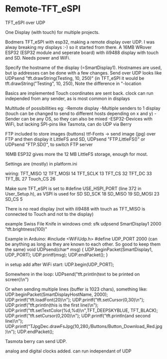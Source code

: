 # Remote-TFT_eSPI
TFT_eSPI over UDP

One Display (with touch) for multiple projects.

Bodmers TFT_eSPI with esp32, making a remote display over UDP.
I was alway breaking my displays :-) so it started from there.
A 16MB WRover ESP32 (ESP32 module and seperate board) with ili9488 display with touch and SD.
Needs power and WiFi.

Specify the hostname of the display (=SmartDisplay1). Hostnames are used, but ip addresses can be done with a few changes.
Send over UDP looks like UDPsend "tft.drawString(Testing, 10, 250)" (in TFT_eSPI it would be tft.drawString("Testing", 10, 250), Note the difference in "-location

Basics are implemented
Touch coordinates are sent back.
clock can run independed from any sender, as is most common in displays

Multitude of possibillities eg:
-Remote display
-Multiple senders to 1 display (touch can be changed to send to different hosts depending on x and y)
-Sender can be any OS, so they can also be mixed
-ESP32-Devices with WiFi, but lacking SPI-pins like Tasmota, can do UDP via Berry

FTP included to store images (buttons) ttf-Fonts -> send image (jpg) over FTP and then display it
LittleFS and SD, UDPsend "FTP.LittleFS()" or UDPsend "FTP.SD()", to switch FTP server

16MB ESP32 gives more the 12 MB LittleFS storage, enough for most.


Settings are (mostly) in platform.ini

wiring:
TFT_MISO 12
TFT_MOSI 14
TFT_SCLK 13
TFT_CS   32
TFT_DC   33
TFT_BL   27
Touch_CS 26

Make sure TFT_eSPI is set to #define USE_HSPI_PORT (line 372 in User_Setup.h), as VSPI is used for SD
SD_SCK  18
SD_MISO 19
SD_MOSI 23
SD_CS   5

There is no read display (not with ili9488 with touch as TFT_MISO is connected to Touch and not to the display)

example Swiss File Knife in windows cmd: sfk udpsend SmartDisplay1 2000 "tft.brightness(100)"

Example in Arduino:
#include <WiFiUdp.h>
#define UDP_PORT 2000 (can be anything as long as they are known to each other. So good to keep them the same)
void UDPsend(char* msg)
{
  UDP.beginPacket(SmartDisplay1, UDP_PORT);
  UDP.printf(msg);
  UDP.endPacket();
}

in setup add after WiFi start:
UDP.begin(UDP_PORT);

Somewhere in the loop:
UDPsend("tft.println(text to be printed on screen)\n")

Or when sending multiple lines (buffer is 1023 chars), something like:
                                                                  UDP.beginPacket(SmartDisplayHostName, 2000);
                                                                  UDP.printf("tft.loadFont(20)\n");
                                                                  UDP.printf("tft.setCursor(0,30)\n");
                                                                  UDP.printf("tft.println(this is the first line)\n");
                                                                  UDP.printf("tft.setTextColor(%d,%d)\n",TFT_DEEPSKYBLUE, TFT_BLACK);
                                                                  UDP.printf("tft.setCursor(0,200)\n");
                                                                  UDP.printf("tft.println(and second line)\n");
                                                                  UDP.printf("TJpgDec.drawFsJpg(10,280,/Buttons/Button_Download_Red.jpg)\n");
                                                                  UDP.endPacket();

Tasmota berry can send UDP.

analog and digital clocks added. can run independant of UDP
